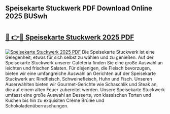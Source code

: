 ## Speisekarte Stuckwerk PDF Download Online 2025 BUSwh

# <h2><a href="http://gcdy3l1.nevu.top/?p=Speisekarte+Stuckwerk">🔗 👉🔴 Speisekarte Stuckwerk 2025 PDF</a></h2>

[![Speisekarte Stuckwerk 2025 PDF](https://i.imgur.com/dBaPXMq.png)](http://gcdy3l1.nevu.top/?p=Speisekarte+Stuckwerk)
Die Speisekarte Stuckwerk ist eine Gelegenheit, etwas für sich selbst zu wählen und zu genießen. Auf der Speisekarte Stuckwerk unserer Cafeteria finden Sie eine große Auswahl an leichten und frischen Salaten. Für diejenigen, die Fleisch bevorzugen, bieten wir eine umfangreiche Auswahl an Gerichten auf der Speisekarte Stuckwerk an: Rindfleisch, Schweinefleisch, Huhn und Fisch. Unseren Auserwählten bieten wir Gourmet-Gerichte wie Schaschlik und Steak an, die auf einem alten Feuer zubereitet werden. Unsere Speisekarte Stuckwerk umfasst eine große Auswahl an Desserts, von klassischen Torten und Kuchen bis hin zu exquisiten Crème Brûlée und Schokoladenüberraschungen.
